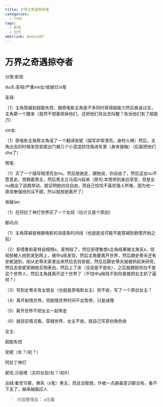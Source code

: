 ```yaml
---
title: 万界之奇遇掠夺者
categories:
  - YY向
tags:
  - 影视
  - 扫书
abbrlink: 8e6aa50f
---
```

# 万界之奇遇掠夺者
分类:影视

du点:圣母/严重xie女/收破烂/s笔

圣母:

（1）主角穿越到超能失控，跟原电影主角差不多同时获得超能力然后昏迷过去，主角第一个醒来（竟然不想着除掉他们，还把他们背出去叫醒？告诉他们有了超能力）

xie女:

（1）原电影主角帮主角请了一个翻译安妮（描写非常漂亮，身材火辣）然后，主角出去的时候发现安妮出门被几个小混混抓住拖进车里（身体接触）（后面把他们sha了）

煞笔:

（1）买了一个描写贼漂亮女nu，然后放她走，跟她说，你自由了，然后这女nu不愿意走，想跟着男主，然后男主立马高兴起来（原句:本想带到身边享受，但是女nu做出了逃跑举动，就证明她向往自由，而自己恰恰不喜欢强人所难，因为他一直信奉强扭的瓜不甜，所以就放她离开了）

收破lan:

（1）在阿拉丁神灯世界买了一个女奴（估计又是个原创）

郁闷点:

（1）主角穿越是根据电影的进度条时间线（也就是说可能不能穿越到剧情开始之前）

（2）安德鲁和麦特自相残s，麦特挂了，然后安德鲁想s主角结果被主角反s，但视频被人拍到发到网上，被中q局发现，然后主角要离开世界，然后跟史蒂夫还有安妮道别，刚从史蒂夫家里出来然后去找安妮，然后后脚史蒂夫就被抓起来研究，然后去安妮家跟她互相表白，然后上了床（没说是不是处），之后就跟她坦白不是这个世界人，然后主角就离开这个世界了（不怕中q局找不到你直接把女主抓了逼供？）

（3）写到史蒂夫有女朋友（也就是原电影女主）但不收，写了一个原创女主？

（4）离开剧情世界，但剧情世界时间不会暂停，只是减慢

（5）离开世界不把女主一起带走

（6）就目前情况看，穿越世界，女主不收，就自己写原创角色收

女主:

超能失控

安妮（处？/初？）

阿拉丁神灯

妮哈.沙丽塔（买的女奴/处？/初X）

总结:看至15章，佛系（s笔）男主，而且没智商，作者一点避毒意识都没有，看不下去了，越来越膈应人


> 内容整理自： a无趣